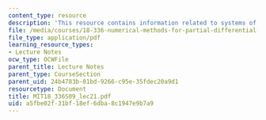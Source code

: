 ```yaml
---
content_type: resource
description: 'This resource contains information related to systems of IVP. '
file: /media/courses/18-336-numerical-methods-for-partial-differential-equations-spring-2009/a5fbe02f31bf18ef6dba8c1947e9b7a9_MIT18_336S09_lec21.pdf
file_type: application/pdf
learning_resource_types:
- Lecture Notes
ocw_type: OCWFile
parent_title: Lecture Notes
parent_type: CourseSection
parent_uid: 24b4783b-01bd-9266-c95e-35fdec20a9d1
resourcetype: Document
title: MIT18_336S09_lec21.pdf
uid: a5fbe02f-31bf-18ef-6dba-8c1947e9b7a9
---
```

